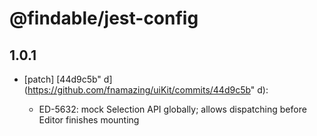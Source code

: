 # @findable/jest-config

## 1.0.1
- [patch] [44d9c5b"
d](https://github.com/fnamazing/uiKit/commits/44d9c5b"
d):

  - ED-5632: mock Selection API globally; allows dispatching before Editor finishes mounting
